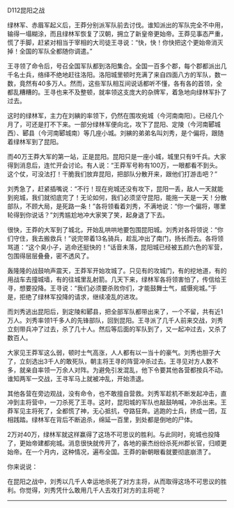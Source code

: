 D112昆阳之战



绿林军、赤眉军起义后，王莽分别派军队前去讨伐。谁知派出的军队完全不中用，输得一塌糊涂，而且绿林军恢复了汉朝，拥立了新皇帝更始帝。王莽见事态严重，慌了手脚，赶紧对相当于宰相的大司徒王寻说：“快，快！你快把这个更始帝消灭掉！全国的军队全都随你调遣。”

王寻领了命令后，号召全国军队都到洛阳集合。全国一百多个郡，每个郡都派出几千名士兵，络绎不绝地赶往洛阳。洛阳城里顿时充满了来自四面八方的军队，数一数，竟然有40多万人。然而，这些军队相互间说话都听不懂，各有各的首领，全都乱糟糟的。王寻也来不及整顿，就率领这支庞大的杂牌军，着急地向绿林军扑了过去。

这时的绿林军，主力在刘縯的率领下，仍然在围攻宛城（今河南南阳）。已经几个月了，可还是打不下来。一部分绿林军便向北，攻下了昆阳、定陵（今河南郾城西）、郾县（今河南郾城南）等几座小城。刘縯的弟弟名叫刘秀，是个偏将，跟随着绿林军到了昆阳。

而40万王莽大军的第一站，正是昆阳。昆阳只是一座小城，城里只有9千兵。大家得到消息后，连忙开会讨论。有人说：“王莽军号称有100万，一眼都看不到头。这个仗，可没法打！干脆我们放弃昆阳，把部队分散开来，跟他们打游击吧？”

刘秀急了，赶紧插嘴说：“不行！现在宛城还没有攻下，昆阳一丢，敌人一天就能到宛城，我们就彻底完了！无论如何，我们必须坚守昆阳，能拖一天是一天！分散部队，不顾大局，是死路一条！”各将领看着刘秀，不满地说：“你一个偏将，哪里轮得到你说话？”刘秀尴尬地冲大家笑了笑，起身退了下去。

很快，王莽的大军到了城北，开始乱哄哄地要包围昆阳城。刘秀对各将领说：“你们守住，我去搬救兵！”说完带着13名骑兵，趁乱冲出了南门，扬长而去。各将领骂道：“这个臭小子，逃命还挺快的！”话音未落，昆阳城已经被五颜六色的军营，包围得层层叠叠，密不透风了。

轰隆隆的战鼓响声震天，王莽军开始攻城了。只见有的攻城门，有的挖地道，有的用战车去撞城墙，有的往城里乱射箭。几天下来，绿林军各将领害怕了，传信给王寻，想要投降。王寻说：“我们必须要杀败你们，才能鼓舞士气，威慑宛城。”于是，拒绝了绿林军投降的请求，继续凌乱的进攻。

而刘秀逃出昆阳后，到定陵和郾县，把全部军队都带出来了，一个不留，共有近1万人。刘秀率领1千多人的先锋部队，回到昆阳。王寻派了几千人前来交战，刘秀立刻带兵冲了过去，杀了几十人。然后等后面的军队到了，又一起冲过去，又杀了数百人。

大家见王莽军这么弱，顿时士气高涨，人人都有以一当十的豪气。刘秀也胆子大了，立刻选出3千人的敢死队，朝主将王寻的阵营冲杀过去。王寻见对方人数不多，就亲自率领一万余人对阵。为避免引发混乱，他下令要其他各营都按兵不动。谁知两军一交战，王寻军马上就被冲乱，开始溃退。

其他各营在旁边观战，没有命令，也不敢擅自营救。刘秀军趁机不断发起冲击，直冲到主将营中，一刀杀死了王寻。这时，昆阳城的军队也敲鼓呐喊，冲杀出来。王莽军见主将死了，全都慌了神，无心抵抗，夺路狂奔。逃跑的士兵，挤成一团，互相践踏。绿林军在背后不断追杀，绵延一百里，到处都是倒地的尸体。

2万对40万，绿林军就这样赢得了这场不可思议的胜利。与此同时，宛城也投降了，更始帝建都宛城。消息很快就传开了，各地的豪杰纷纷杀死州郡长官，归顺更始帝。在一个月内，这种情况，遍布全国。王莽的新朝眼看就要彻底崩溃了。



你来说说：

在昆阳之战中，刘秀以几千人幸运地杀死了对方主将，从而取得这场不可思议的胜利。你觉得，刘秀凭什么敢用几千人去攻打对方的主将呢？



_____

